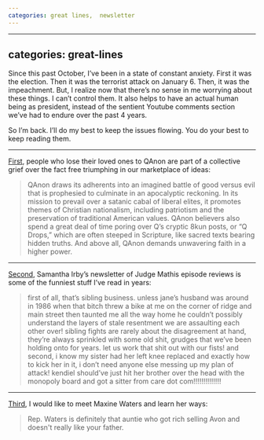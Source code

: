 ```yaml
---
categories: great lines,  newsletter
---
```


---
categories: great-lines
---

Since this past October, I’ve been in a state of constant anxiety. First it was the election. Then it was the terrorist attack on January 6\. Then, it was the impeachment. But, I realize now that there’s no sense in me worrying about these things. I can’t control them. It also helps to have an actual human being as president, instead of the sentient Youtube comments section we’ve had to endure over the past 4 years.

So I’m back. I’ll do my best to keep the issues flowing. You do your best to keep reading them.

***
[First](https://www.huffpost.com/entry/children-of-qanon-believers_n_601078e9c5b6c5586aa49077), people who lose their loved ones to QAnon are part of a collective grief over the fact free triumphing in our marketplace of ideas:

> QAnon draws its adherents into an imagined battle of good versus evil that is prophesied to culminate in an apocalyptic reckoning. In its mission to prevail over a satanic cabal of liberal elites, it promotes themes of Christian nationalism, including patriotism and the preservation of traditional American values. QAnon believers also spend a great deal of time poring over Q’s cryptic 8kun posts, or “Q Drops,” which are often steeped in Scripture, like sacred texts bearing hidden truths. And above all, QAnon demands unwavering faith in a higher power.

***
[Second](https://bitchesgottaeat.substack.com/p/whos-on-judge-mathis-today-180), Samantha Irby’s newsletter of Judge Mathis episode reviews is some of the funniest stuff I’ve read in years:

> first of all, that’s sibling business. unless jane’s husband was around in 1986 when that bitch threw a bike at me on the corner of ridge and main street then taunted me all the way home he couldn’t possibly understand the layers of stale resentment we are assaulting each other over! sibling fights are rarely about the disagreement at hand, they’re always sprinkled with some old shit, grudges that we’ve been holding onto for years. let us work that shit out with our fists! and second, i know my sister had her left knee replaced and exactly how to kick her in it, i don’t need anyone else messing up my plan of attack! kendiel should’ve just hit her brother over the head with the monopoly board and got a sitter from care dot com!!!!!!!!!!!!!!

***
[Third](https://www.elle.com/culture/career-politics/news/a42222/rep-maxine-waters-will-read-you-now/), I would like to meet Maxine Waters and learn her ways:

> Rep. Waters is definitely that auntie who got rich selling Avon and doesn't really like your father.